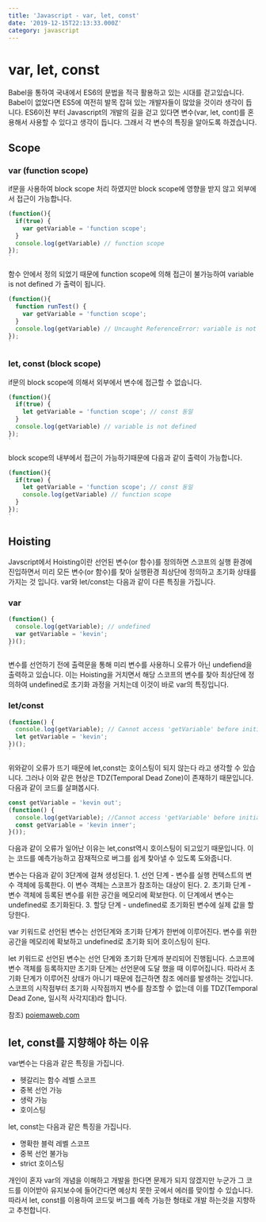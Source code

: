 ```yaml
---
title: 'Javascript - var, let, const'
date: '2019-12-15T22:13:33.000Z'
category: javascript
---
```


# var, let, const

Babel을 통하여 국내에서 ES6의 문법을 적극 활용하고 있는 시대를 걷고있습니다. Babel이 없었다면 ES5에 여전히 발목 잡혀 있는 개발자들이 많았을 것이라 생각이 듭니다. ES6이전 부터 Javascript의 개발의 길을 걷고 있다면 변수\(var, let, cont\)를 혼용해서 사용할 수 있다고 생각이 듭니다. 그래서 각 변수의 특징을 알아도록 하겠습니다.

## Scope

### var \(function scope\)

if문을 사용하여 block scope 처리 하였지만 block scope에 영향을 받지 않고 외부에서 접근이 가능합니다.

```javascript
(function(){
  if(true) {
    var getVariable = 'function scope';
  }
  console.log(getVariable) // function scope
});
`
```

함수 안에서 정의 되었기 때문에 function scope에 의해 접근이 불가능하여 variable is not defined 가 출력이 됩니다.

```javascript
(function(){
  function runTest() {
    var getVariable = 'function scope';
  }
  console.log(getVariable) // Uncaught ReferenceError: variable is not defined
});
`
```

### let, const \(block scope\)

if문의 block scope에 의해서 외부에서 변수에 접근할 수 없습니다.

```javascript
(function(){
  if(true) {
    let getVariable = 'function scope'; // const 동일
  }
  console.log(getVariable) // variable is not defined
});
`
```

block scope의 내부에서 접근이 가능하기때문에 다음과 같이 출력이 가능합니다.

```javascript
(function(){
  if(true) {
    let getVariable = 'function scope'; // const 동일
    console.log(getVariable) // function scope
  }
});
`
```

## Hoisting

Javscript에서 Hoisting이란 선언된 변수\(or 함수\)를 정의하면 스코프의 실행 환경에 진입하면서 미리 모든 변수\(or 함수\)를 찾아 실행환경 최상단에 정의하고 초기화 상태를 가지는 것 입니다. var와 let/const는 다음과 같이 다른 특징을 가집니다.

### var

```javascript
(function() {
  console.log(getVariable); // undefined
  var getVariable = 'kevin';
})();
`
```

변수를 선언하기 전에 출력문을 통해 미리 변수를 사용하니 오류가 아닌 undefiend을 출력하고 있습니다. 이는 Hoisting을 거치면서 해당 스코프의 변수를 찾아 최상단에 정의하여 undefined로 초기화 과정을 거치는데 이것이 바로 var의 특징입니다.

### let/const

```javascript
(function() {
  console.log(getVariable); // Cannot access 'getVariable' before initialization
  let getVariable = 'kevin';
})();
`
```

위와같이 오류가 뜨기 때문에 let,const는 호이스팅이 되지 않는다 라고 생각할 수 있습니다. 그러나 이와 같은 현상은 TDZ\(Temporal Dead Zone\)이 존재하기 때문입니다. 다음과 같이 코드를 살펴봅시다.

```javascript
const getVariable = 'kevin out';
(function() {
  console.log(getVariable); //Cannot access 'getVariable' before initialization
  const getVariable = 'kevin inner';
}());
```

다음과 같이 오류가 일어난 이유는 let,const역시 호이스팅이 되고있기 때문입니다. 이는 코드를 예측가능하고 잠재적으로 버그를 쉽게 찾아낼 수 있도록 도와줍니다.

변수는 다음과 같이 3단계에 걸쳐 생성된다. 1. 선언 단계 - 변수를 실행 컨텍스트의 변수 객체에 등록한다. 이 변수 객체는 스코프가 참조하는 대상이 된다. 2. 초기화 단계 - 변수 객체에 등록된 변수를 위한 공간을 메모리에 확보한다. 이 단계에서 변수는 undefined로 초기화된다. 3. 할당 단계 - undefined로 초기화된 변수에 실제 값을 할당한다.

var 키워드로 선언된 변수는 선언단계와 초기화 단계가 한번에 이루어진다. 변수를 위한 공간을 메모리에 확보하고 undefined로 초기화 되어 호이스팅이 된다.

let 키워드로 선언된 변수는 선언 단계와 초기화 단계까 분리되어 진행됩니다. 스코프에 변수 객체를 등록하지만 초기화 단계는 선언문에 도달 했을 때 이루어집니다. 따라서 초기화 단계가 이루어진 상태가 아니기 때문에 접근하면 참조 에러를 발생하는 것입니다. 스코프의 시작점부터 초기화 시작점까지 변수를 참조할 수 없는데 이를 TDZ\(Temporal Dead Zone, 일시적 사각지대\)라 합니다.

참조\) [poiemaweb.com](https://poiemaweb.com/es6-block-scope)

## let, const를 지향해야 하는 이유

var변수는 다음과 같은 특징을 가집니다.

* 헷갈리는 함수 레벨 스코프
* 중복 선언 가능
* 생략 가능
* 호이스팅

let, const는 다음과 같은 특징을 가집니다.

* 명확한 블럭 레벨 스코프
* 중복 선언 불가능
* strict 호이스팅

개인이 혼자 var의 개념을 이해하고 개발을 한다면 문제가 되지 않겠지만 누군가 그 코드를 이어받아 유지보수에 들어간다면 예상치 못한 곳에서 에러를 맞이할 수 있습니다. 따라서 let, const를 이용하여 코드및 버그를 예측 가능한 형태로 개발 하는것을 지향하고 추천합니다.

